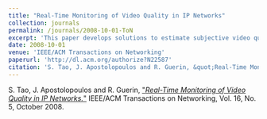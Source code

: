 ```yaml
---
title: "Real-Time Monitoring of Video Quality in IP Networks"
collection: journals
permalink: /journals/2008-10-01-ToN
excerpt: 'This paper develops solutions to estimate subjective video quality performance from basic network performance metrics'
date: 2008-10-01
venue: 'IEEE/ACM Transactions on Networking'
paperurl: 'http://dl.acm.org/authorize?N22587'
citation: 'S. Tao, J. Apostolopoulos and R. Guerin, &quot;Real-Time Monitoring of Video Quality in IP Networks.&quot; IEEE/ACM Transactions on Networking, Vol. 16, No. 5, October 2008'  
---
```


S. Tao, J. Apostolopoulos and R. Guerin, ["*Real-Time Monitoring of Video Quality in IP Networks.*"](http://dl.acm.org/authorize?N22587) 
IEEE/ACM Transactions on Networking, Vol. 16, No. 5, October 2008.